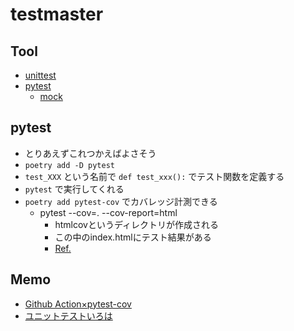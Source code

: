 # testmaster

## Tool

- [unittest](https://docs.python.org/ja/3/library/unittest.html)
- [pytest](https://docs.pytest.org/en/7.0.x/getting-started.html)
  - [mock](https://webbibouroku.com/Blog/Article/pytest-mock)

## pytest

- とりあえずこれつかえばよさそう
- `poetry add -D pytest`
- `test_XXX` という名前で `def test_xxx():` でテスト関数を定義する
- `pytest` で実行してくれる
- `poetry add pytest-cov` でカバレッジ計測できる
  - pytest --cov=. --cov-report=html
    - htmlcovというディレクトリが作成される
    - この中のindex.htmlにテスト結果がある
    - [Ref.](https://hawksnowlog.blogspot.com/2020/08/how-to-up-test-coverage-with-pytest-cov.html)

## Memo

- [Github Action×pytest-cov](https://github.com/marketplace/actions/pytest-coverage-comment)
- [ユニットテストいろは](https://webbibouroku.com/Blog/Article/pytest-mock)
